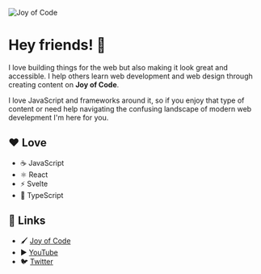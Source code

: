 ![Joy of Code](https://i.imgur.com/TVjNeM1.png)

# Hey friends! 👋

I love building things for the web but also making it look great and accessible. I help others learn web development and web design through creating content on **Joy of Code**.

I love JavaScript and frameworks around it, so if you enjoy that type of content or need help navigating the confusing landscape of modern web develepment I'm here for you.

## ❤️ Love

- ☕️ JavaScript
- ⚛️ React
- ⚡️ Svelte
- 📜 TypeScript

## 🔗 Links

- 🖌️ [Joy of Code](https://joyofcode.xyz/)
- ▶️ [YouTube](https://www.youtube.com/channel/UC6wpjLSLn2dhlaDjn6_V0rw)
- 🐦️ [Twitter](https://twitter.com/joyofcodedev)

